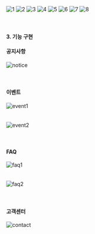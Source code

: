 ![1](https://user-images.githubusercontent.com/107345604/202657949-c49fbc48-5e2f-4f77-ad29-e4b3ad71db92.JPG)
![2](https://user-images.githubusercontent.com/107345604/202657957-42f677ca-24f4-4aa8-96b2-7e20f0797c66.JPG)
![3](https://user-images.githubusercontent.com/107345604/202657958-28968742-087c-4d6a-8d21-569ec7050453.JPG)
![4](https://user-images.githubusercontent.com/107345604/202657960-9ef35606-33a1-482a-9255-999aa8c920e3.JPG)
![5](https://user-images.githubusercontent.com/107345604/202657963-e0fb65be-d255-42e9-8c2c-ba5370c8a4da.JPG)
![6](https://user-images.githubusercontent.com/107345604/202658989-6c3ef905-7532-4b0e-9c69-113471109d4f.JPG)
![7](https://user-images.githubusercontent.com/107345604/202657967-f14c3fa6-c711-49d3-9493-afb26fa0b1ec.JPG)
![8](https://user-images.githubusercontent.com/107345604/203858623-ae1f9504-601b-4143-ae4c-1be199d060e7.JPG)<br/><br/><br/>
<h4>3. 기능 구현</h4>
<h4>공지사항</h4>

![notice](https://user-images.githubusercontent.com/107345604/203842156-2fe3930c-666e-4504-ab0b-fda7898bccbd.gif)<br/><br/><br/>
<h4>이벤트</h4>

![event1](https://user-images.githubusercontent.com/107345604/203842185-1c02954f-3505-451b-b908-fa93071a021d.gif)<br/><br/><br/>
![event2](https://user-images.githubusercontent.com/107345604/203842190-8d95ca00-5b6b-4de8-8c00-e703e97d3551.gif)<br/><br/><br/>
<h4>FAQ</h4>

![faq1](https://user-images.githubusercontent.com/107345604/203842199-1ada6e84-c806-4640-975a-4c8182263534.gif)<br/><br/><br/>
![faq2](https://user-images.githubusercontent.com/107345604/203842204-2388954d-1a5e-49a2-90e5-ab7f0d8a000e.gif)<br/><br/><br/>
<h4>고객센터</h4>

![contact](https://user-images.githubusercontent.com/107345604/203842209-b167696f-9c1e-47cc-bd6d-bb13bcf48bce.gif)
